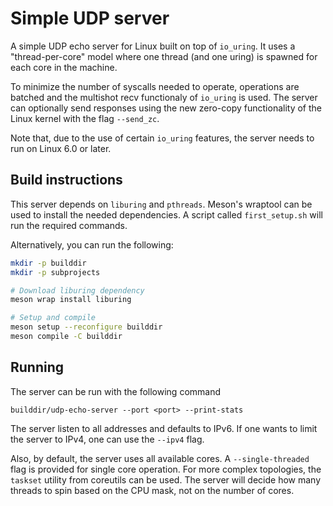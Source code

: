 # Simple UDP server

A simple UDP echo server for Linux built on top of `io_uring`.
It uses a "thread-per-core" model where one thread (and one uring) is spawned 
for each core in the machine.

To minimize the number of syscalls needed to operate, operations are batched
and the multishot recv functionaly of `io_uring` is used.
The server can optionally send responses using the new zero-copy functionality
of the Linux kernel with the flag `--send_zc`.

Note that, due to the use of certain `io_uring` features, the server needs
to run on Linux 6.0 or later.

## Build instructions

This server depends on `liburing` and `pthreads`. Meson's wraptool can be used
to install the needed dependencies. A script called `first_setup.sh` will run
the required commands.

Alternatively, you can run the following:

```sh
mkdir -p builddir
mkdir -p subprojects

# Download liburing dependency
meson wrap install liburing

# Setup and compile
meson setup --reconfigure builddir
meson compile -C builddir
```

## Running

The server can be run with the following command

```
builddir/udp-echo-server --port <port> --print-stats
```

The server listen to all addresses and defaults to IPv6. If one wants to limit
the server to IPv4, one can use the `--ipv4` flag.

Also, by default, the server uses all available cores. A `--single-threaded` flag
is provided for single core operation. For more complex topologies, the
`taskset` utility from coreutils can be used. 
The server will decide how many threads to spin based on the CPU mask, not on
the number of cores.
